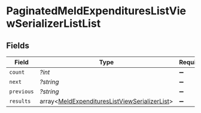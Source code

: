 # PaginatedMeldExpendituresListViewSerializerListList


## Fields

| Field                                                                                                          | Type                                                                                                           | Required                                                                                                       | Description                                                                                                    | Example                                                                                                        |
| -------------------------------------------------------------------------------------------------------------- | -------------------------------------------------------------------------------------------------------------- | -------------------------------------------------------------------------------------------------------------- | -------------------------------------------------------------------------------------------------------------- | -------------------------------------------------------------------------------------------------------------- |
| `count`                                                                                                        | *?int*                                                                                                         | :heavy_minus_sign:                                                                                             | N/A                                                                                                            | 123                                                                                                            |
| `next`                                                                                                         | *?string*                                                                                                      | :heavy_minus_sign:                                                                                             | N/A                                                                                                            |                                                                                                                |
| `previous`                                                                                                     | *?string*                                                                                                      | :heavy_minus_sign:                                                                                             | N/A                                                                                                            |                                                                                                                |
| `results`                                                                                                      | array<[MeldExpendituresListViewSerializerList](../../models/shared/MeldExpendituresListViewSerializerList.md)> | :heavy_minus_sign:                                                                                             | N/A                                                                                                            |                                                                                                                |